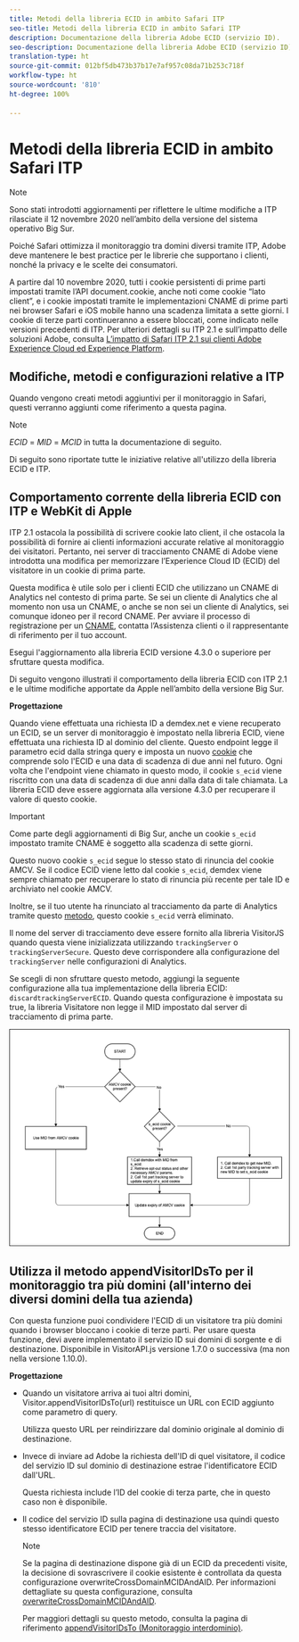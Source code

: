 ```yaml
---
title: Metodi della libreria ECID in ambito Safari ITP
seo-title: Metodi della libreria ECID in ambito Safari ITP
description: Documentazione della libreria Adobe ECID (servizio ID).
seo-description: Documentazione della libreria Adobe ECID (servizio ID).
translation-type: ht
source-git-commit: 012bf5db473b37b17e7af957c08da71b253c718f
workflow-type: ht
source-wordcount: '810'
ht-degree: 100%

---
```



# Metodi della libreria ECID in ambito Safari ITP

>[!NOTE]
>
>Sono stati introdotti aggiornamenti per riflettere le ultime modifiche a ITP rilasciate il 12 novembre 2020 nell’ambito della versione del sistema operativo Big Sur.

Poiché Safari ottimizza il monitoraggio tra domini diversi tramite ITP, Adobe deve mantenere le best practice per le librerie che supportano i clienti, nonché la privacy e le scelte dei consumatori.

A partire dal 10 novembre 2020, tutti i cookie persistenti di prime parti impostati tramite l’API document.cookie, anche noti come cookie “lato client”, e i cookie impostati tramite le implementazioni CNAME di prime parti nei browser Safari e iOS mobile hanno una scadenza limitata a sette giorni. I cookie di terze parti continueranno a essere bloccati, come indicato nelle versioni precedenti di ITP. Per ulteriori dettagli su ITP 2.1 e sull’impatto delle soluzioni Adobe, consulta [L’impatto di Safari ITP 2.1 sui clienti Adobe Experience Cloud ed Experience Platform](https://medium.com/adobetech/safari-itp-2-1-impact-on-adobe-experience-cloud-customers-9439cecb55ac).

## Modifiche, metodi e configurazioni relative a ITP

Quando vengono creati metodi aggiuntivi per il monitoraggio in Safari, questi verranno aggiunti come riferimento a questa pagina.

>[!NOTE]
>
>*ECID* = *MID* = *MCID* in tutta la documentazione di seguito.

Di seguito sono riportate tutte le iniziative relative all&#39;utilizzo della libreria ECID e ITP.

## Comportamento corrente della libreria ECID con ITP e WebKit di Apple

ITP 2.1 ostacola la possibilità di scrivere cookie lato client, il che ostacola la possibilità di fornire ai clienti informazioni accurate relative al monitoraggio dei visitatori. Pertanto, nei server di tracciamento CNAME di Adobe viene introdotta una modifica per memorizzare l’Experience Cloud ID (ECID) del visitatore in un cookie di prima parte.

Questa modifica è utile solo per i clienti ECID che utilizzano un CNAME di Analytics nel contesto di prima parte. Se sei un cliente di Analytics che al momento non usa un CNAME, o anche se non sei un cliente di Analytics, sei comunque idoneo per il record CNAME. Per avviare il processo di registrazione per un [CNAME](https://docs.adobe.com/content/help/it-IT/core-services/interface/ec-cookies/cookies-first-party.html), contatta l’Assistenza clienti o il rappresentante di riferimento per il tuo account.

Esegui l&#39;aggiornamento alla libreria ECID versione 4.3.0 o superiore per sfruttare questa modifica.

Di seguito vengono illustrati il comportamento della libreria ECID con ITP 2.1 e le ultime modifiche apportate da Apple nell’ambito della versione Big Sur.

**Progettazione**

Quando viene effettuata una richiesta ID a demdex.net e viene recuperato un ECID, se un server di monitoraggio è impostato nella libreria ECID, viene effettuata una richiesta ID al dominio del cliente. Questo endpoint legge il parametro ecid dalla stringa query e imposta un nuovo [cookie](/help/introduction/cookies.md) che comprende solo l&#39;ECID e una data di scadenza di due anni nel futuro. Ogni volta che l&#39;endpoint viene chiamato in questo modo, il cookie `s_ecid` viene riscritto con una data di scadenza di due anni dalla data di tale chiamata. La libreria ECID deve essere aggiornata alla versione 4.3.0 per recuperare il valore di questo cookie.

>[!IMPORTANT]
>
>Come parte degli aggiornamenti di Big Sur, anche un cookie `s_ecid` impostato tramite CNAME è soggetto alla scadenza di sette giorni.

Questo nuovo cookie `s_ecid` segue lo stesso stato di rinuncia del cookie AMCV. Se il codice ECID viene letto dal cookie `s_ecid`, demdex viene sempre chiamato per recuperare lo stato di rinuncia più recente per tale ID e archiviato nel cookie AMCV.

Inoltre, se il tuo utente ha rinunciato al tracciamento da parte di Analytics tramite questo [metodo](https://docs.adobe.com/content/help/it-IT/analytics/implementation/js/opt-out.html), questo cookie `s_ecid` verrà eliminato.

Il nome del server di tracciamento deve essere fornito alla libreria VisitorJS quando questa viene inizializzata utilizzando `trackingServer` o `trackingServerSecure`. Questo deve corrispondere alla configurazione del `trackingServer` nelle configurazioni di Analytics.

Se scegli di non sfruttare questo metodo, aggiungi la seguente configurazione alla tua implementazione della libreria ECID: `discardtrackingServerECID`. Quando questa configurazione è impostata su true, la libreria Visitatore non legge il MID impostato dal server di tracciamento di prima parte.

![](assets/itp-proposal-v1.png)

## Utilizza il metodo appendVisitorIDsTo per il monitoraggio tra più domini (all&#39;interno dei diversi domini della tua azienda)

Con questa funzione puoi condividere l&#39;ECID di un visitatore tra più domini quando i browser bloccano i cookie di terze parti. Per usare questa funzione, devi avere implementato il servizio ID sui domini di sorgente e di destinazione. Disponibile in VisitorAPI.js versione 1.7.0 o successiva (ma non nella versione 1.10.0).

**Progettazione**

* Quando un visitatore arriva ai tuoi altri domini, Visitor.appendVisitorIDsTo(url) restituisce un URL con ECID aggiunto come parametro di query.

   Utilizza questo URL per reindirizzare dal dominio originale al dominio di destinazione.

* Invece di inviare ad Adobe la richiesta dell&#39;ID di quel visitatore, il codice del servizio ID sul dominio di destinazione estrae l&#39;identificatore ECID dall&#39;URL.

   Questa richiesta include l’ID del cookie di terza parte, che in questo caso non è disponibile.

* Il codice del servizio ID sulla pagina di destinazione usa quindi questo stesso identificatore ECID per tenere traccia del visitatore.

   >[!NOTE]
   >Se la pagina di destinazione dispone già di un ECID da precedenti visite, la decisione di sovrascrivere il cookie esistente è controllata da questa configurazione overwriteCrossDomainMCIDAndAID. Per informazioni dettagliate su questa configurazione, consulta [overwriteCrossDomainMCIDAndAID](/help/library/function-vars/overwrite-visitor-id.md).
   >
   >Per maggiori dettagli su questo metodo, consulta la pagina di riferimento [appendVisitorIDsTo (Monitoraggio interdominio)](/help/library/get-set/appendvisitorid.md).

